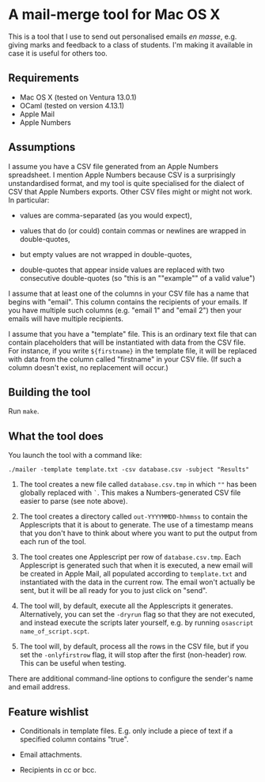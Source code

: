 # A mail-merge tool for Mac OS X

This is a tool that I use to send out personalised emails _en masse_, e.g. giving marks and feedback to a class of students. I'm making it available in case it is useful for others too.

## Requirements

- Mac OS X (tested on Ventura 13.0.1)
- OCaml (tested on version 4.13.1)
- Apple Mail
- Apple Numbers

## Assumptions

I assume you have a CSV file generated from an Apple Numbers spreadsheet. I mention Apple Numbers because CSV is a surprisingly unstandardised format, and my tool is quite specialised for the dialect of CSV that Apple Numbers exports. Other CSV files might or might not work. In particular:

- values are comma-separated (as you would expect),
	
- values that do (or could) contain commas or newlines are wrapped in double-quotes,
	
- but empty values are not wrapped in double-quotes,
	
- double-quotes that appear inside values are replaced with two consecutive double-quotes (so "this is an ""example"" of a valid value")
	
I assume that at least one of the columns in your CSV file has a name that begins with "email". This column contains the recipients of your emails. If you have multiple such columns (e.g. "email 1" and "email 2") then your emails will have multiple recipients.

I assume that you have a "template" file. This is an ordinary text file that can contain placeholders that will be instantiated with data from the CSV file. For instance, if you write `${firstname}` in the template file, it will be replaced with data from the column called "firstname" in your CSV file. (If such a column doesn't exist, no replacement will occur.)

## Building the tool

Run `make`.

## What the tool does

You launch the tool with a command like:

    ./mailer -template template.txt -csv database.csv -subject "Results"
		
1. The tool creates a new file called `database.csv.tmp` in which `""` has been globally replaced with `` ` ``. This makes a Numbers-generated CSV file easier to parse (see note above).
 
2. The tool creates a directory called `out-YYYYMMDD-hhmmss` to contain the Applescripts that it is about to generate. The use of a timestamp means that you don't have to think about where you want to put the output from each run of the tool.
 
3. The tool creates one Applescript per row of `database.csv.tmp`. Each Applescript is generated such that when it is executed, a new email will be created in Apple Mail, all populated according to `template.txt` and instantiated with the data in the current row. The email won't actually be sent, but it will be all ready for you to just click on "send".
 
4. The tool will, by default, execute all the Applescripts it generates. Alternatively, you can set the `-dryrun` flag so that they are not executed, and instead execute the scripts later yourself, e.g. by running `osascript name_of_script.scpt`.

5. The tool will, by default, process all the rows in the CSV file, but if you set the `-onlyfirstrow` flag, it will stop after the first (non-header) row. This can be useful when testing.

There are additional command-line options to configure the sender's name and email address.

## Feature wishlist

- Conditionals in template files. E.g. only include a piece of text if a specified column contains "true".

- Email attachments.

- Recipients in cc or bcc.
